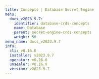 ```yaml
---
title: Concepts | Database Secret Engine
menu:
  docs_v2023.9.7:
    identifier: database-crds-concepts
    name: Database
    parent: secret-engine-crds-concepts
    weight: 50
menu_name: docs_v2023.9.7
info:
  cli: v0.16.0
  installer: v2023.9.7
  operator: v0.16.0
  unsealer: v0.16.0
  version: v2023.9.7
---
```


